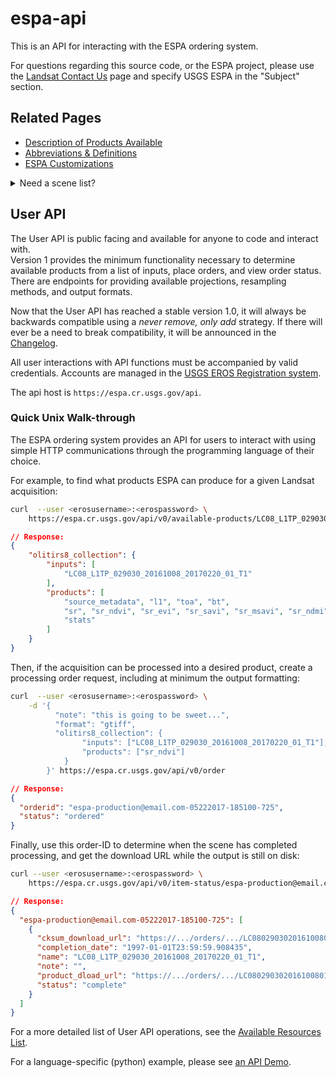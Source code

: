 # espa-api

This is an API for interacting with the ESPA ordering system. 

For questions regarding this source code, or the ESPA project, please use the
[Landsat Contact Us](https://landsat.usgs.gov/contactus.php) page and specify
USGS ESPA in the "Subject" section.

## Related Pages
* [Description of Products Available](docs/AVAILABLE-PRODUCTS.md)
* [Abbreviations & Definitions](docs/TERMS.md)
* [ESPA Customizations](docs/CUSTOMIZATION.md)

<details>
<summary>Need a scene list?</summary>
The USGS EROS offers two resources for finding valid scene acquisitions:

1. [USGS/EROS Inventory Service API](https://earthexplorer.usgs.gov/inventory/documentation)
1. [Entire Collection of Metadata](https://landsat.usgs.gov/download-entire-collection-metadata)
</details>

## User API
The User API is public facing and available for anyone to code and interact with.  
Version 1 provides the minimum functionality necessary to determine available 
products from a list of inputs, place orders, and view order status. There are 
endpoints for providing available projections, resampling methods, and output formats.

Now that the User API has reached a stable version 1.0, it will always be 
backwards compatible using a _never remove, only add_ strategy. If there will 
ever be a need to break compatibility, it will be announced in the 
[Changelog](CHANGELOG.md).

All user interactions with API functions must be accompanied by valid credentials. 
Accounts are managed in the [USGS EROS Registration system](https://ers.cr.usgs.gov/register/).

The api host is `https://espa.cr.usgs.gov/api`. 

### Quick Unix Walk-through

The ESPA ordering system provides an API for users to interact with using
simple HTTP communications through the programming language of their choice.

For example, to find what products ESPA can produce for a given Landsat 
acquisition: 
```bash
curl  --user <erosusername>:<erospassword> \
    https://espa.cr.usgs.gov/api/v0/available-products/LC08_L1TP_029030_20161008_20170220_01_T1
```
```json
// Response: 
{
    "olitirs8_collection": {
        "inputs": [
            "LC08_L1TP_029030_20161008_20170220_01_T1"
        ], 
        "products": [
            "source_metadata", "l1", "toa", "bt", 
            "sr", "sr_ndvi", "sr_evi", "sr_savi", "sr_msavi", "sr_ndmi", "sr_nbr", "sr_nbr2", 
            "stats"
        ]
    }
}

```

Then, if the acquisition can be processed into a desired product, create a 
processing order request, including at minimum the output formatting:
```bash
curl  --user <erosusername>:<erospassword> \
    -d '{
          "note": "this is going to be sweet...",
          "format": "gtiff",
          "olitirs8_collection": {
                "inputs": ["LC08_L1TP_029030_20161008_20170220_01_T1"], 
                "products": ["sr_ndvi"]
            }
        }' https://espa.cr.usgs.gov/api/v0/order 
```
```json
// Response: 
{
  "orderid": "espa-production@email.com-05222017-185100-725",
  "status": "ordered"
}
```

Finally, use this order-ID to determine when the scene has completed processing, 
and get the download URL while the output is still on disk:
```bash
curl --user <erosusername>:<erospassword> \
    https://espa.cr.usgs.gov/api/v0/item-status/espa-production@email.com-05222017-185100-725
```
```json
// Response: 
{
  "espa-production@email.com-05222017-185100-725": [
    {
      "cksum_download_url": "https://.../orders/.../LC080290302016100801T1-SC20170329224231.md5",
      "completion_date": "1997-01-01T23:59:59.908435",
      "name": "LC08_L1TP_029030_20161008_20170220_01_T1",
      "note": "",
      "product_dload_url": "https://.../orders/.../LC080290302016100801T1-SC20170329224231.tar.gz",
      "status": "complete"
    }
  ]
}
```

For a more detailed list of User API operations, see the 
[Available Resources List](docs/API-RESOURCES-LIST.md). 

For a language-specific (python) example, please see [an API Demo](examples/api_demo.ipynb). 

